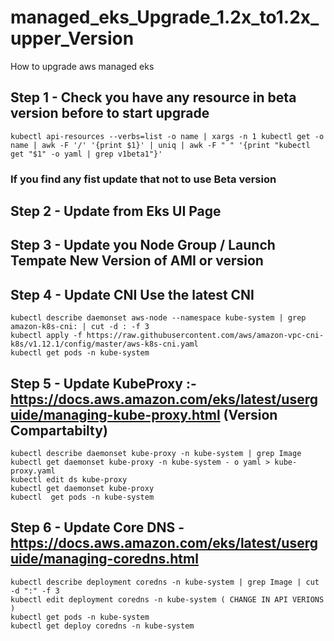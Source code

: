 # managed_eks_Upgrade_1.2x_to1.2x_upper_Version
How to upgrade aws managed eks

## Step 1 - Check you have any resource in beta version before to start upgrade
```
kubectl api-resources --verbs=list -o name | xargs -n 1 kubectl get -o name | awk -F '/' '{print $1}' | uniq | awk -F " " '{print "kubectl get "$1" -o yaml | grep v1beta1"}'
```
### If you find any fist update that not to use Beta version

## Step 2 - Update from Eks UI Page

## Step 3 - Update you Node Group / Launch Tempate New Version of AMI or version

## Step 4 - Update CNI Use the latest CNI
```
kubectl describe daemonset aws-node --namespace kube-system | grep amazon-k8s-cni: | cut -d : -f 3
kubectl apply -f https://raw.githubusercontent.com/aws/amazon-vpc-cni-k8s/v1.12.1/config/master/aws-k8s-cni.yaml
kubectl get pods -n kube-system
```

## Step 5 - Update KubeProxy :- https://docs.aws.amazon.com/eks/latest/userguide/managing-kube-proxy.html (Version Compartabilty)
```
kubectl describe daemonset kube-proxy -n kube-system | grep Image
kubectl get daemonset kube-proxy -n kube-system - o yaml > kube-proxy.yaml
kubectl edit ds kube-proxy
kubectl get daemonset kube-proxy
kubectl  get pods -n kube-system
```

## Step 6 - Update Core DNS -  https://docs.aws.amazon.com/eks/latest/userguide/managing-coredns.html
```
kubectl describe deployment coredns -n kube-system | grep Image | cut -d ":" -f 3
kubectl edit deployment coredns -n kube-system ( CHANGE IN API VERIONS )
kubectl get pods -n kube-system
kubectl get deploy coredns -n kube-system
```

